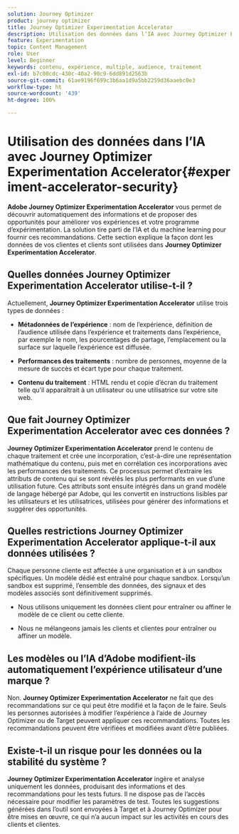 ```yaml
---
solution: Journey Optimizer
product: journey optimizer
title: Journey Optimizer Experimentation Accelerator
description: Utilisation des données dans l’IA avec Journey Optimizer Experimentation Accelerator
feature: Experimentation
topic: Content Management
role: User
level: Beginner
keywords: contenu, expérience, multiple, audience, traitement
exl-id: b7c00cdc-430c-40a2-90c9-6dd891d2563b
source-git-commit: 61ae9196f699c3b6aa1d9a5bb2259d36aaebc0e3
workflow-type: ht
source-wordcount: '439'
ht-degree: 100%

---
```


# Utilisation des données dans l’IA avec Journey Optimizer Experimentation Accelerator{#experiment-accelerator-security}

**Adobe Journey Optimizer Experimentation Accelerator** vous permet de découvrir automatiquement des informations et de proposer des opportunités pour améliorer vos expériences et votre programme d’expérimentation. La solution tire parti de l’IA et du machine learning pour fournir ces recommandations. Cette section explique la façon dont les données de vos clientes et clients sont utilisées dans **Journey Optimizer Experimentation Accelerator**.

## Quelles données Journey Optimizer Experimentation Accelerator utilise-t-il ?

Actuellement, **Journey Optimizer Experimentation Accelerator** utilise trois types de données :

* **Métadonnées de l’expérience** : nom de l’expérience, définition de l’audience utilisée dans l’expérience et traitements dans l’expérience, par exemple le nom, les pourcentages de partage, l’emplacement ou la surface sur laquelle l’expérience est diffusée.

* **Performances des traitements** : nombre de personnes, moyenne de la mesure de succès et écart type pour chaque traitement.

* **Contenu du traitement** : HTML rendu et copie d’écran du traitement telle qu’il apparaîtrait à un utilisateur ou une utilisatrice sur votre site web.

## Que fait Journey Optimizer Experimentation Accelerator avec ces données ?

**Journey Optimizer Experimentation Accelerator** prend le contenu de chaque traitement et crée une incorporation, c’est-à-dire une représentation mathématique du contenu, puis met en corrélation ces incorporations avec les performances des traitements. Ce processus permet d’extraire les attributs de contenu qui se sont révélés les plus performants en vue d’une utilisation future. Ces attributs sont ensuite intégrés dans un grand modèle de langage hébergé par Adobe, qui les convertit en instructions lisibles par les utilisateurs et les utilisatrices, utilisées pour générer des informations et suggérer des opportunités.

## Quelles restrictions Journey Optimizer Experimentation Accelerator applique-t-il aux données utilisées ?

Chaque personne cliente est affectée à une organisation et à un sandbox spécifiques. Un modèle dédié est entraîné pour chaque sandbox. Lorsqu’un sandbox est supprimé, l’ensemble des données, des signaux et des modèles associés sont définitivement supprimés.

* Nous utilisons uniquement les données client pour entraîner ou affiner le modèle de ce client ou cette cliente.

* Nous ne mélangeons jamais les clients et clientes pour entraîner ou affiner un modèle.

## Les modèles ou l’IA d’Adobe modifient-ils automatiquement l’expérience utilisateur d’une marque ?

Non. **Journey Optimizer Experimentation Accelerator** ne fait que des recommandations sur ce qui peut être modifié et la façon de le faire. Seuls les personnes autorisées à modifier l’expérience à l’aide de Journey Optimizer ou de Target peuvent appliquer ces recommandations. Toutes les recommandations peuvent être vérifiées et modifiées avant d’être publiées.

## Existe-t-il un risque pour les données ou la stabilité du système ?

**Journey Optimizer Experimentation Accelerator** ingère et analyse uniquement les données, produisant des informations et des recommandations pour les tests futurs. Il ne dispose pas de l’accès nécessaire pour modifier les paramètres de test. Toutes les suggestions générées dans l’outil sont envoyées à Target et à Journey Optimizer pour être mises en œuvre, ce qui n’a aucun impact sur les activités en cours des clients et clientes.
